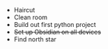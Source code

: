 - Haircut
- Clean room
- Build out first python project
- ~~Set up Obsidian on all devices~~
- Find north star

